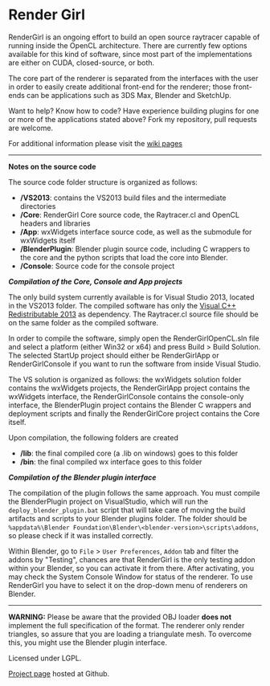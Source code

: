 Render Girl
=======
RenderGirl is an ongoing effort to build an open source raytracer capable of running inside the OpenCL architecture. There are currently few options available for this kind of software, since most part of the implementations are either on CUDA, closed-source, or both.

The core part of the renderer is separated from the interfaces with the user in order to easily create additional front-end for the renderer; those front-ends can be applications such as 3DS Max, Blender and SketchUp.

Want to help? Know how to code? Have experience building plugins for one or more of the applications stated above? Fork my repository, pull requests are welcome.

For additional information please visit the [wiki pages](https://github.com/henriquenj/rendergirl/wiki)

***

**Notes on the source code**

The source code folder structure is organized as follows:
- **/VS2013**: contains the VS2013 build files and the intermediate directories
- **/Core**: RenderGirl Core source code, the Raytracer.cl and OpenCL headers and libraries
- **/App**: wxWidgets interface source code, as well as the submodule for wxWidgets itself
- **/BlenderPlugin**: Blender plugin source code, including C wrappers to the core and the python scripts that load the core into Blender.
- **/Console**: Source code for the console project

***Compilation of the Core, Console and App projects***

The only build system currently available is for Visual Studio 2013, located in the
VS2013 folder. The compiled software has only the [Visual C++ Redistributable 2013](http://www.microsoft.com/en-gb/download/details.aspx?id=40784) as dependency. The Raytracer.cl source file should be on the same folder as the compiled software.

In order to compile the software, simply open the RenderGirlOpenCL.sln file and select a platform (either Win32 or x64) and press Build > Build Solution. The selected StartUp project should either be RenderGirlApp or RenderGirlConsole if you want to run the software from inside Visual Studio.

The VS solution is organized as follows: the wxWidgets solution folder contains the wxWidgets projects, the RenderGirlApp project contains the wxWidgets interface, the RenderGirlConsole contains the console-only interface, the BlenderPlugin project contains the Blender C wrappers and deployment scripts and finally the RenderGirlCore project contains the Core itself.

Upon compilation, the following folders are created
- **/lib**: the final compiled core (a .lib on windows) goes to this folder
- **/bin**: the final compiled wx interface goes to this folder

***Compilation of the Blender plugin interface***

The compilation of the plugin follows the same approach. You must compile the BlenderPlugin project on VisualStudio, which will run the `deploy_blender_plugin.bat` script that will take care of moving the build artifacts and scripts to your Blender plugins folder. The folder should be `%appdata%\Blender Foundation\Blender\<blender-version>\scripts\addons`, so please check if it was installed correctly.

Within Blender, go to `File` > `User Preferences`, `Addon`  tab and filter the addons by "Testing", chances are that RenderGirl is the only testing addon within your Blender, so you can activate it from there. After activating, you may check the System Console Window for status of the renderer. To use RenderGirl you have to select it on the drop-down menu of renderers on Blender.

***

**WARNING:** Please be aware that the provided OBJ loader **does not** implement the full specification of the format. The renderer only render triangles, so assure that you are loading a triangulate mesh. To overcome this, you might use the Blender plugin interface.

Licensed under LGPL.

[Project page](https://github.com/henriquenj/rendergirl) hosted at Github.